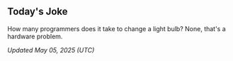 ## Today's Joke
How many programmers does it take to change a light bulb? None, that's a hardware problem.

*Updated May 05, 2025 (UTC)*
